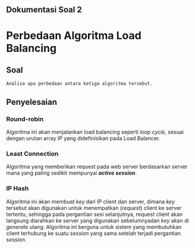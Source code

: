 ## Dokumentasi Soal 2
# Perbedaan Algoritma Load Balancing

## Soal
```
Analisa apa perbedaan antara ketiga algoritma tersebut.
```

## Penyelesaian
### **Round-robin**
Algoritma ini akan menjalankan load balancing seperti *loop cycle*, sesuai dengan urutan array IP yang didefinisikan pada Load Balancer.
### **Least Connection**
Algoritma yang memberikan request pada web server berdasarkan server mana yang paling sedikit mempunyai ***active session***.
### **IP Hash**
Algoritma ini akan membuat *key* dari IP client dan server, dimana *key* tersebut akan digunakan untuk menempatkan (*request*) client ke server tertentu, sehingga pada pergantian sesi selanjutnya, request client akan langsung diarahkan ke server yang digunakan sebelumnyadan *key* akan di *generate* ulang.
Algoritma ini berguna untuk sistem yang membutuhkan client terhubung ke suatu *session* yang sama setelah terjadi pergantian *session*.

